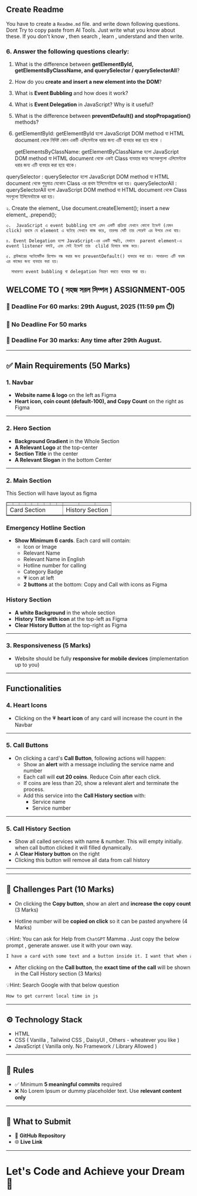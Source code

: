 












## Create Readme

You have to create a `Readme.md` file. and write down following questions. Dont Try to copy paste from AI Tools. Just write what you know about these. If you don't know , then search , learn , understand and then write.

### 6. Answer the following questions clearly:

1. What is the difference between **getElementById, getElementsByClassName, and querySelector / querySelectorAll**?
2. How do you **create and insert a new element into the DOM**?
3. What is **Event Bubbling** and how does it work?
4. What is **Event Delegation** in JavaScript? Why is it useful?
5. What is the difference between **preventDefault() and stopPropagation()** methods?






1. getElementById: getElementById হলো JavaScript DOM method যা HTML document থেকে নিদিষ্ট কোন একটি এলিমেন্টকে ধরার জন্য এটি ব্যবহার করা হয়ে থাকে ।

   getElementsByClassName: getElementByClassName হলো JavaScript DOM method যা HTML document থেকে একই Class ব্যবহার করে  অনেকগুলো এলিমেন্টকে ধরার জন্য এটি ব্যবহার করা হয়ে থাকে। 

  querySelector : querySelector হলো JavaScript DOM method যা HTML document থেকে শুধুমাত্র যেকোন Class এর প্রথম ইলিমেনটাকে ধরা হয়।
  querySelectorAll : querySelectorAll হলো JavaScript DOM method যা HTML document থেকে  Class সবগুলো ইলিমেনটাকে ধরা হয়।


২.  Create the element_   Use document.createElement();
    insert a new element_ .prepend();

    ৩.  JavaScript এ event bubbling হলো এমন একটি প্রক্রিয়া যেখানে কোনো ইভেন্ট (যেমন click) প্রথমে যে element এ ঘটেছে সেখানে কাজ করে, তারপর সেটি তার পেরেন্ট এর উপরে দেখা যায়।

    ৪. Event Delegation হলো JavaScript-এর একটি পদ্ধতি, যেখানে  parent element-এ event listener বসাই, এবং সেই ইভেন্ট তার  clild হিসাবে কাজ করে।

    ৫. ব্রাউজারের অটোমেটিক রিলোড বন্ধ করার জন্য preventDefault() ব্যবহার করা হয়। সাধারনত এটি ফরম এর কাজের জন্য ব্যবহার করা হয়। 

      সাধারণত event bubbling বা delegation নিয়ন্ত্রণ করতে ব্যবহার করা হয়।






























## WELCOME TO ( সহজ সরল সিম্পল ) ASSIGNMENT-005

### 📅 Deadline For 60 marks: 29th August, 2025 (11:59 pm ⏱️)

### 📅 No Deadline For 50 marks

### 📅 Deadline For 30 marks: Any time after 29th August.

---

## ✅ Main Requirements (50 Marks)

### 1. Navbar

- **Website name & logo** on the left as Figma
- **Heart icon, coin count (default-100), and Copy Count** on the right as Figma

---

### 2. Hero Section

- **Background Gradient** in the Whole Section
- **A Relevant Logo** at the top-center
- **Section Title** in the center
- **A Relevant Slogan** in the bottom Center

---

### 2. Main Section

This Section will have layout as figma

<table border=1 width="100%" cellpadding="50">
<tr>
    <td></td>
    <td></td>
    <td></td>
    <td></td>
    <td></td>
    <td></td>
    <td></td>
    <td></td>
    <td></td>
    <td></td>
    <td></td>
    <td></td>
 </tr>
 <tr>
    <td colspan=9 >Card Section</td>
    <td colspan=3>History Section</td>
 </tr>
</table>

### Emergency Hotline Section

- **Show Minimum 6 cards**. Each card will contain:
  - Icon or Image
  - Relevant Name
  - Relevant Name in English
  - Hotline number for calling
  - Category Badge
  - 💗 icon at left
  - **2 buttons** at the bottom: Copy and Call with icons as Figma

### History Section

- **A white Background** in the whole section
- **History Title with icon** at the top-left as Figma
- **Clear History Button** at the top-right as Figma

---

### 3. Responsiveness (5 Marks)

- Website should be fully **responsive for mobile devices** (implementation up to you)

---

## Functionalities

### 4. Heart Icons

- Clicking on the 💗 **heart icon** of any card will increase the count in the Navbar

---

### 5. Call Buttons

- On clicking a card's **Call Button**, following actions will happen:
  - Show an **alert** with a message including the service name and number
  - Each call will **cut 20 coins**. Reduce Coin after each click.
  - If coins are less than 20, show a relevant alert and terminate the process.
  - Add this service into the **Call History section** with:
    - Service name
    - Service number

---

### 5. Call History Section

- Show all called services with name & number. This will empty initially. when call button clicked it will filled dynamically.
- A **Clear History button** on the right
- Clicking this button will remove all data from call history

---


---

## 🧪 Challenges Part (10 Marks)

- On clicking the **Copy button**, show an alert and **increase the copy count** (3 Marks)

- Hotline number will be **copied on click** so it can be pasted anywhere (4 Marks)

💡Hint: You can ask for Help from `ChatGPT` Mamma . Just copy the below prompt , generate answer. use it with your own way.

```bash
I have a card with some text and a button inside it. I want that when a user clicks the button, some specific text from the card is copied to the clipboard using JavaScript. Please provide the code and explain it step by step.
```

- After clicking on the **Call button**, the **exact time of the call** will be shown in the Call History section (3 Marks)

💡Hint: Search Google with that below question

```bash
How to get current local time in js
```

---

## ⚙️ Technology Stack

- HTML
- CSS ( Vanilla , Tailwind CSS , DaisyUI , Others - wheatever you like )
- JavaScript ( Vanilla only. No Framework / Library Allowed )

---

## 📌 Rules

- ✅ Minimum **5 meaningful commits** required
- ❌ No Lorem Ipsum or dummy placeholder text. Use **relevant content only**

---

## 🔗 What to Submit

- 📂 **GitHub Repository**
- 🌐 **Live Link**

---

# Let's Code and Achieve your Dream 🎯
